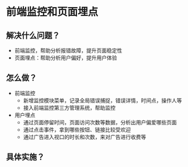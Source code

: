 # 前端监控和页面埋点

## 解决什么问题？

- 前端监控，帮助分析报错故障，提升页面稳定性
- 页面埋点：帮助分析用户偏好，提升用户体验

## 怎么做？

- 前端监控
  - 新增监控模块菜单，记录全局错误捕捉，错误详情，时间点，操作人等
  - 接入前端监控第三方管理系统，帮助监控
- 用户埋点
  - 通过页面停留时间，页面访问次数等数据，分析出用户偏爱哪些页面
  - 通过点击事件，拿到哪些按钮、链接比较受欢迎
  - 通过广告进入视口的时长和次数，来对广告进行收费等

## 具体实施？

